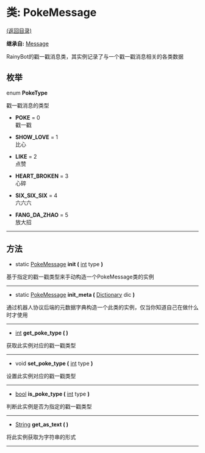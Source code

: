 # 类: PokeMessage  
[(返回目录)](README.md)  
  
**继承自:** [Message](Message.md)  
  
RainyBot的戳一戳消息类，其实例记录了与一个戳一戳消息相关的各类数据  
  
## 枚举  
  
enum **PokeType**  
  
戳一戳消息的类型  
  
- **POKE** = 0  
戳一戳  
  
- **SHOW_LOVE** = 1  
比心  
  
- **LIKE** = 2  
点赞  
  
- **HEART_BROKEN** = 3  
心碎  
  
- **SIX_SIX_SIX** = 4  
六六六  
  
- **FANG_DA_ZHAO** = 5  
放大招  
  
---  
  
## 方法 
  
- static [PokeMessage](PokeMessage.md) **init (** [int](https://docs.godotengine.org/en/latest/classes/class_int.html) type **)**  
  
基于指定的戳一戳类型来手动构造一个PokeMessage类的实例  
  
---  
  
- static [PokeMessage](PokeMessage.md) **init_meta (** [Dictionary](https://docs.godotengine.org/en/latest/classes/class_dictionary.html) dic **)**  
  
通过机器人协议后端的元数据字典构造一个此类的实例，仅当你知道自己在做什么时才使用  
  
---  
  
-  [int](https://docs.godotengine.org/en/latest/classes/class_int.html) **get_poke_type ( )**  
  
获取此实例对应的戳一戳类型  
  
---  
  
-  void **set_poke_type (** [int](https://docs.godotengine.org/en/latest/classes/class_int.html) type **)**  
  
设置此实例对应的戳一戳类型  
  
---  
  
-  [bool](https://docs.godotengine.org/en/latest/classes/class_bool.html) **is_poke_type (** [int](https://docs.godotengine.org/en/latest/classes/class_int.html) type **)**  
  
判断此实例是否为指定的戳一戳类型  
  
---  
  
-  [String](https://docs.godotengine.org/en/latest/classes/class_string.html) **get_as_text ( )**  
  
将此实例获取为字符串的形式  
  
---  
  


